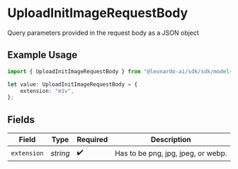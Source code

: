 # UploadInitImageRequestBody

Query parameters provided in the request body as a JSON object

## Example Usage

```typescript
import { UploadInitImageRequestBody } from "@leonardo-ai/sdk/sdk/models/operations";

let value: UploadInitImageRequestBody = {
    extension: "m1v",
};
```

## Fields

| Field                              | Type                               | Required                           | Description                        |
| ---------------------------------- | ---------------------------------- | ---------------------------------- | ---------------------------------- |
| `extension`                        | *string*                           | :heavy_check_mark:                 | Has to be png, jpg, jpeg, or webp. |